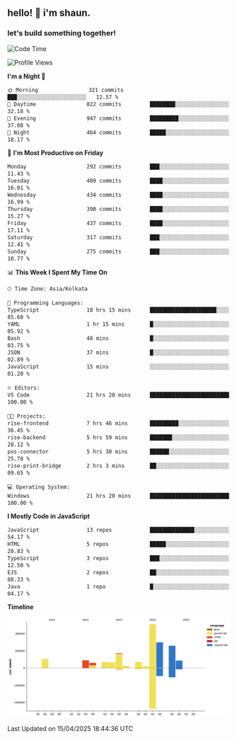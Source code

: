 ## hello! 👋 i'm shaun. 
### let's build something together!
<!--START_SECTION:waka-->
![Code Time](http://img.shields.io/badge/Code%20Time-140%20hrs%2041%20mins-blue)

![Profile Views](http://img.shields.io/badge/Profile%20Views-0-blue)

**I'm a Night 🦉** 

```text
🌞 Morning                321 commits         ███░░░░░░░░░░░░░░░░░░░░░░   12.57 % 
🌆 Daytime                822 commits         ████████░░░░░░░░░░░░░░░░░   32.18 % 
🌃 Evening                947 commits         █████████░░░░░░░░░░░░░░░░   37.08 % 
🌙 Night                  464 commits         █████░░░░░░░░░░░░░░░░░░░░   18.17 % 
```
📅 **I'm Most Productive on Friday** 

```text
Monday                   292 commits         ███░░░░░░░░░░░░░░░░░░░░░░   11.43 % 
Tuesday                  409 commits         ████░░░░░░░░░░░░░░░░░░░░░   16.01 % 
Wednesday                434 commits         ████░░░░░░░░░░░░░░░░░░░░░   16.99 % 
Thursday                 390 commits         ████░░░░░░░░░░░░░░░░░░░░░   15.27 % 
Friday                   437 commits         ████░░░░░░░░░░░░░░░░░░░░░   17.11 % 
Saturday                 317 commits         ███░░░░░░░░░░░░░░░░░░░░░░   12.41 % 
Sunday                   275 commits         ███░░░░░░░░░░░░░░░░░░░░░░   10.77 % 
```


📊 **This Week I Spent My Time On** 

```text
🕑︎ Time Zone: Asia/Kolkata

💬 Programming Languages: 
TypeScript               18 hrs 15 mins      █████████████████████░░░░   85.60 % 
YAML                     1 hr 15 mins        █░░░░░░░░░░░░░░░░░░░░░░░░   05.92 % 
Bash                     48 mins             █░░░░░░░░░░░░░░░░░░░░░░░░   03.75 % 
JSON                     37 mins             █░░░░░░░░░░░░░░░░░░░░░░░░   02.89 % 
JavaScript               15 mins             ░░░░░░░░░░░░░░░░░░░░░░░░░   01.20 % 

🔥 Editors: 
VS Code                  21 hrs 20 mins      █████████████████████████   100.00 % 

🐱‍💻 Projects: 
rise-frontend            7 hrs 46 mins       █████████░░░░░░░░░░░░░░░░   36.45 % 
rise-backend             5 hrs 59 mins       ███████░░░░░░░░░░░░░░░░░░   28.12 % 
pos-connector            5 hrs 30 mins       ██████░░░░░░░░░░░░░░░░░░░   25.78 % 
rise-print-bridge        2 hrs 3 mins        ██░░░░░░░░░░░░░░░░░░░░░░░   09.65 % 

💻 Operating System: 
Windows                  21 hrs 20 mins      █████████████████████████   100.00 % 
```

**I Mostly Code in JavaScript** 

```text
JavaScript               13 repos            ██████████████░░░░░░░░░░░   54.17 % 
HTML                     5 repos             █████░░░░░░░░░░░░░░░░░░░░   20.83 % 
TypeScript               3 repos             ███░░░░░░░░░░░░░░░░░░░░░░   12.50 % 
EJS                      2 repos             ██░░░░░░░░░░░░░░░░░░░░░░░   08.33 % 
Java                     1 repo              █░░░░░░░░░░░░░░░░░░░░░░░░   04.17 % 
```



**Timeline**

![Lines of Code chart](https://raw.githubusercontent.com/ShaunDaniel/ShaunDaniel/main/assets/bar_graph.png)


 Last Updated on 15/04/2025 18:44:36 UTC
<!--END_SECTION:waka-->
